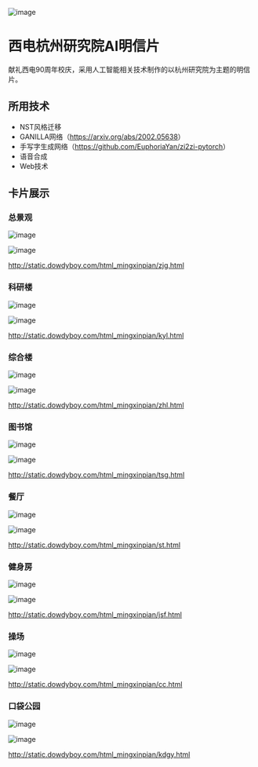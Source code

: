![image](./logo.png)

# 西电杭州研究院AI明信片

献礼西电90周年校庆，采用人工智能相关技术制作的以杭州研究院为主题的明信片。

## 所用技术
- NST风格迁移
- GANILLA网络（<https://arxiv.org/abs/2002.05638>）
- 手写字生成网络（<https://github.com/EuphoriaYan/zi2zi-pytorch>）
- 语音合成
- Web技术

## 卡片展示

### 总景观

![image](总景观-正面.png)

![image](总景观-背面.png)

<http://static.dowdyboy.com/html_mingxinpian/zjg.html>

### 科研楼

![image](科研楼-正面.png)

![image](科研楼-背面.png)

<http://static.dowdyboy.com/html_mingxinpian/kyl.html>

### 综合楼

![image](综合楼-正面.png)

![image](综合楼-背面.png)

<http://static.dowdyboy.com/html_mingxinpian/zhl.html>

### 图书馆

![image](图书馆-正面.png)

![image](图书馆-背面.png)

<http://static.dowdyboy.com/html_mingxinpian/tsg.html>

### 餐厅

![image](食堂-正面.png)

![image](食堂-背面.png)

<http://static.dowdyboy.com/html_mingxinpian/st.html>

### 健身房

![image](健身房-正面.png)

![image](健身房-背面.png)

<http://static.dowdyboy.com/html_mingxinpian/jsf.html>

### 操场

![image](操场-正面.png)

![image](操场-背面.png)

<http://static.dowdyboy.com/html_mingxinpian/cc.html>

### 口袋公园

![image](口袋公园-正面.png)

![image](口袋公园-背面.png)

<http://static.dowdyboy.com/html_mingxinpian/kdgy.html>


